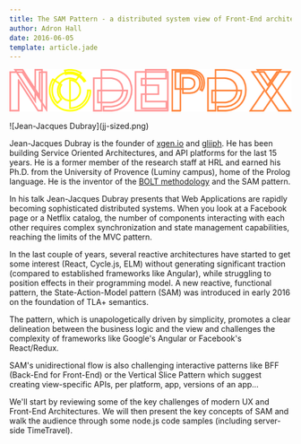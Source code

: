 ```yaml
---
title: The SAM Pattern - a distributed system view of Front-End architectures by Jean-Jacques Dubray
author: Adron Hall
date: 2016-06-05
template: article.jade
---
```


[![Node PDX 2016](nodepdx-2016-logo.png)](http://nodepdx.org)

<div class="image float-left">
    ![Jean-Jacques Dubray](jj-sized.png)
</div>

Jean-Jacques Dubray is the founder of [xgen.io](http://xgen.io) and [gliiph](http://www.gliiph.com). He has been building Service Oriented Architectures,
and API platforms for the last 15 years. He is a former member of the research staff at HRL and earned his Ph.D. from
the University of Provence (Luminy campus), home of the Prolog language. He is the inventor of the [BOLT methodology](http://www.xgenio.com/bolt-introduction.pdf) and the SAM pattern.

In his talk Jean-Jacques Dubray presents that Web Applications are rapidly becoming sophisticated distributed systems. When you look at a Facebook page or a Netflix catalog,
the number of components interacting with each other requires complex synchronization and state management capabilities, reaching
the limits of the MVC pattern.

<span class="more"></span>

In the last couple of years, several reactive architectures have started to get some interest (React, Cycle.js, ELM) without
generating significant traction (compared to established frameworks like Angular), while struggling to position effects in their
programming model. A new reactive, functional pattern, the State-Action-Model pattern (SAM) was introduced in early 2016 on the
foundation of TLA+ semantics.

The pattern, which is unapologetically driven by simplicity, promotes a clear delineation between the business logic and the view
and challenges the complexity of frameworks like Google's Angular or Facebook's React/Redux.

SAM's unidirectional flow is also challenging interactive patterns like BFF (Back-End for Front-End) or the Vertical Slice Pattern
which suggest creating view-specific APIs, per platform, app, versions of an app...

We'll start by reviewing some of the key challenges of modern UX and Front-End Architectures. We will then present the
key concepts of SAM and walk the audience through some node.js code samples (including server-side TimeTravel).